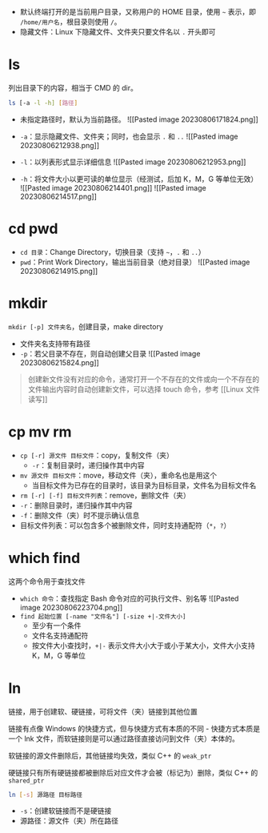- 默认终端打开的是当前用户目录，又称用户的 HOME 目录，使用 `~` 表示，即 `/home/用户名`，根目录则使用 `/`。
- 隐藏文件：Linux 下隐藏文件、文件夹只要文件名以 `.` 开头即可
# ls

列出目录下的内容，相当于 CMD 的 dir。

```bash
ls [-a -l -h] [路径]
```

- 未指定路径时，默认为当前路径。
![[Pasted image 20230806171824.png]]

- `-a`：显示隐藏文件、文件夹；同时，也会显示 `.` 和 `..`
![[Pasted image 20230806212938.png]]

- `-l`：以列表形式显示详细信息
![[Pasted image 20230806212953.png]]

- `-h`：将文件大小以更可读的单位显示（经测试，后加 K，M，G 等单位无效）
![[Pasted image 20230806214401.png]]
![[Pasted image 20230806214517.png]]
# cd pwd

- `cd 目录`：Change Directory，切换目录（支持 `~`，`.` 和 `..`）
- `pwd`：Print Work Directory，输出当前目录（绝对目录）
![[Pasted image 20230806214915.png]]
# mkdir

`mkdir [-p] 文件夹名`，创建目录，make directory
- 文件夹名支持带有路径
- `-p`：若父目录不存在，则自动创建父目录
![[Pasted image 20230806215824.png]]

> 创建新文件没有对应的命令，通常打开一个不存在的文件或向一个不存在的文件输出内容时自动创建新文件，可以选择 touch 命令，参考 [[Linux 文件读写]]
# cp mv rm

- `cp [-r] 源文件 目标文件`：copy，复制文件（夹）
	- `-r`：复制目录时，递归操作其中内容
- `mv 源文件 目标文件`：move，移动文件（夹），重命名也是用这个
	- 当目标文件为已存在的目录时，该目录为目标目录，文件名为目标文件名
- `rm [-r] [-f] 目标文件列表`：remove，删除文件（夹）
- `-r`：删除目录时，递归操作其中内容
- `-f`：删除文件（夹）时不提示确认信息
- 目标文件列表：可以包含多个被删除文件，同时支持通配符（`*`，`?`）
# which find

这两个命令用于查找文件
- `which 命令`：查找指定 Bash 命令对应的可执行文件、别名等
![[Pasted image 20230806223704.png]]
- `find 起始位置 [-name "文件名"] [-size +|-文件大小]`
	- 至少有一个条件
	- 文件名支持通配符
	- 按文件大小查找时，`+|-` 表示文件大小大于或小于某大小，文件大小支持 K，M，G 等单位
# ln

链接，用于创建软、硬链接，可将文件（夹）链接到其他位置

链接有点像 Windows 的快捷方式，但与快捷方式有本质的不同 - 快捷方式本质是一个 lnk 文件，而软链接则是可以通过路径直接访问到文件（夹）本体的。

软链接的源文件删除后，其他链接均失效，类似 C++ 的 `weak_ptr`

硬链接只有所有硬链接都被删除后对应文件才会被（标记为）删除，类似 C++ 的 `shared_ptr`

```bash
ln [-s] 源路径 目标路径
```

- `-s`：创建软链接而不是硬链接
- 源路径：源文件（夹）所在路径
